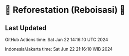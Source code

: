 
# 🌳 Reforestation (Reboisasi) 🌲

## Last Updated

GitHub Actions time: Sat Jun 22 14:16:10 UTC 2024

Indonesia/Jakarta time: Sat Jun 22 21:16:10 WIB 2024
